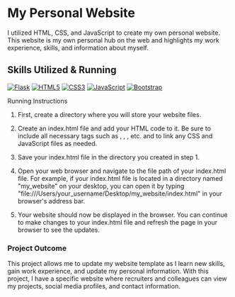 # My Personal Website
I utilized HTML, CSS, and JavaScript to create my own personal website. This website is my own personal hub on the web and highlights my work experience, skills, and information about myself.

## Skills Utilized & Running
[![Flask](https://img.shields.io/badge/Flask-000000?style=for-the-badge&logo=flask&logoColor=white)](https://flask.palletsprojects.com/)
[![HTML5](https://img.shields.io/badge/HTML5-239120?style=for-the-badge&logo=html5&logoColor=white)](#) 
[![CSS3](https://img.shields.io/badge/CSS3-1572B6?style=for-the-badge&logo=css3&logoColor=white)](#)
[![JavaScript](https://img.shields.io/badge/JavaScript-F7DF1E?style=for-the-badge&logo=javascript&logoColor=black)](#)
[![Bootstrap](https://img.shields.io/badge/Bootstrap-563D7C?style=for-the-badge&logo=bootstrap&logoColor=white)](#)

Running Instructions

1. First, create a directory where you will store your website files.

2. Create an index.html file and add your HTML code to it. Be sure to include all necessary tags such as <html>, <head>, <body>, etc. and to link any CSS and JavaScript files as needed.

3. Save your index.html file in the directory you created in step 1.

4. Open your web browser and navigate to the file path of your index.html file. For example, if your index.html file is located in a directory named "my_website" on your desktop, you can open it by typing "file:///Users/your_username/Desktop/my_website/index.html" in your browser's address bar.

5. Your website should now be displayed in the browser. You can continue to make changes to your index.html file and refresh the page in your browser to see the updates.

### Project Outcome
This project allows me to update my website template as I learn new skills, gain work experience, and update my personal information. With this project, I have a specific website where recruiters and colleagues can view my projects, social media profiles, and contact information.
